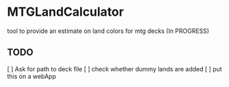 # MTGLandCalculator
tool to provide an estimate on land colors for mtg decks (In PROGRESS)

## TODO
[ ] Ask for path to deck file
[ ] check whether dummy lands are added
[ ] put this on a webApp
